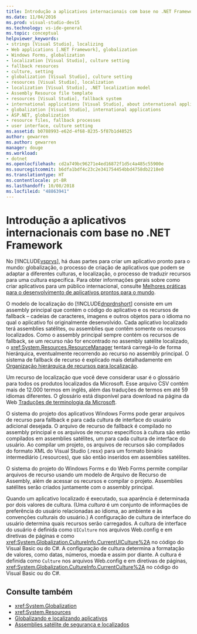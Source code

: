 ```yaml
---
title: Introdução a aplicativos internacionais com base no .NET Framework
ms.date: 11/04/2016
ms.prod: visual-studio-dev15
ms.technology: vs-ide-general
ms.topic: conceptual
helpviewer_keywords:
- strings [Visual Studio], localizing
- Web applications [.NET Framework], globalization
- Windows Forms, globalization
- localization [Visual Studio], culture setting
- fallback resources
- culture, setting
- globalization [Visual Studio], culture setting
- resources [Visual Studio], localization
- localization [Visual Studio], .NET localization model
- Assembly Resource file template
- resources [Visual Studio], fallback system
- international applications [Visual Studio], about international applications
- globalization [Visual Studio], international applications
- ASP.NET, globalization
- resource files, fallback processes
- user interface, culture setting
ms.assetid: b0788993-e62d-4f68-8235-5f87b1d48525
author: gewarren
ms.author: gewarren
manager: douge
ms.workload:
- dotnet
ms.openlocfilehash: cd2a749bc96271e4ed16872f1d5c4a485c55900e
ms.sourcegitcommit: b6dfa1bdf4c23c2e341754454bbd4758db2218e0
ms.translationtype: HT
ms.contentlocale: pt-BR
ms.lasthandoff: 10/08/2018
ms.locfileid: "48863941"
---
```

# <a name="introduction-to-international-applications-based-on-the-net-framework"></a>Introdução a aplicativos internacionais com base no .NET Framework

No [!INCLUDE[vsprvs](../code-quality/includes/vsprvs_md.md)], há duas partes para criar um aplicativo pronto para o mundo: globalização, o processo de criação de aplicativos que podem se adaptar a diferentes culturas, e localização, o processo de traduzir recursos para uma cultura específica. Para obter informações gerais sobre como criar aplicativos para um público internacional, consulte [Melhores práticas para o desenvolvimento de aplicativos prontos para o mundo](/dotnet/standard/globalization-localization/best-practices-for-developing-world-ready-apps).

 O modelo de localização do [!INCLUDE[dnprdnshort](../code-quality/includes/dnprdnshort_md.md)] consiste em um assembly principal que contém o código do aplicativo e os recursos de fallback – cadeias de caracteres, imagens e outros objetos para o idioma no qual o aplicativo foi originalmente desenvolvido. Cada aplicativo localizado terá assemblies satélites, ou assemblies que contêm somente os recursos localizados. Como o assembly principal sempre contém os recursos de fallback, se um recurso não for encontrado no assembly satélite localizado, o <xref:System.Resources.ResourceManager> tentará carregá-lo de forma hierárquica, eventualmente recorrendo ao recurso no assembly principal. O sistema de fallback de recurso é explicado mais detalhadamente em [Organização hierárquica de recursos para localização](../ide/hierarchical-organization-of-resources-for-localization.md).

 Um recurso de localização que você deve considerar usar é o glossário para todos os produtos localizados da Microsoft. Esse arquivo CSV contém mais de 12.000 termos em inglês, além das traduções de termos em até 59 idiomas diferentes. O glossário está disponível para download na página da Web [Traduções de terminologia da Microsoft](http://go.microsoft.com/fwlink/?LinkId=128146).

 O sistema do projeto dos aplicativos Windows Forms pode gerar arquivos de recurso para fallback e para cada cultura de interface do usuário adicional desejada. O arquivo de recurso de fallback é compilado no assembly principal e os arquivos de recurso específicos à cultura são então compilados em assemblies satélites, um para cada cultura de interface do usuário. Ao compilar um projeto, os arquivos de recursos são compilados do formato XML do Visual Studio (.resx) para um formato binário intermediário (.resources), que são então inseridos em assemblies satélites.

 O sistema do projeto do Windows Forms e do Web Forms permite compilar arquivos de recurso usando um modelo de Arquivo de Recurso de Assembly, além de acessar os recursos e compilar o projeto. Assemblies satélites serão criados juntamente com o assembly principal.

 Quando um aplicativo localizado é executado, sua aparência é determinada por dois valores de cultura. (Uma *cultura* é um conjunto de informações de preferência do usuário relacionadas ao idioma, ao ambiente e às convenções culturais do usuário.) A configuração de cultura de interface do usuário determina quais recursos serão carregados. A cultura de interface do usuário é definida como `UICulture` nos arquivos Web.config e em diretivas de páginas e como <xref:System.Globalization.CultureInfo.CurrentUICulture%2A> no código do Visual Basic ou do C#. A configuração de cultura determina a formatação de valores, como datas, números, moeda e assim por diante. A cultura é definida como `Culture` nos arquivos Web.config e em diretivas de páginas, <xref:System.Globalization.CultureInfo.CurrentCulture%2A> no código do Visual Basic ou do C#.

## <a name="see-also"></a>Consulte também

- <xref:System.Globalization>
- <xref:System.Resources>
- [Globalizando e localizando aplicativos](../ide/globalizing-and-localizing-applications.md)
- [Assemblies satélite de segurança e localizados](../ide/security-and-localized-satellite-assemblies.md)